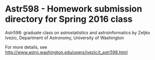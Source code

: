 # Astr598 - Homework submission directory for Spring 2016 class

Astr598: graduate class on astrostatistics and astroinformatics by 
Zeljko Ivezic, Department of Astronomy, University of Washington

For more details, see
http://www.astro.washington.edu/users/ivezic/t_astr598.html

